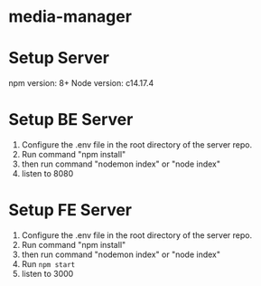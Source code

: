 # media-manager
 # Setup Server
npm version: 8+
Node version: c14.17.4

 # Setup BE Server
 1. Configure the .env file in the root directory of the server repo.
 2. Run command "npm install"
 3. then run command "nodemon index" or "node index"
 4. listen to 8080


# Setup FE Server
 1. Configure the .env file in the root directory of the server repo.
 2. Run command "npm install"
 3. then run command "nodemon index" or "node index"
 4. Run `npm start`
 5. listen to 3000

